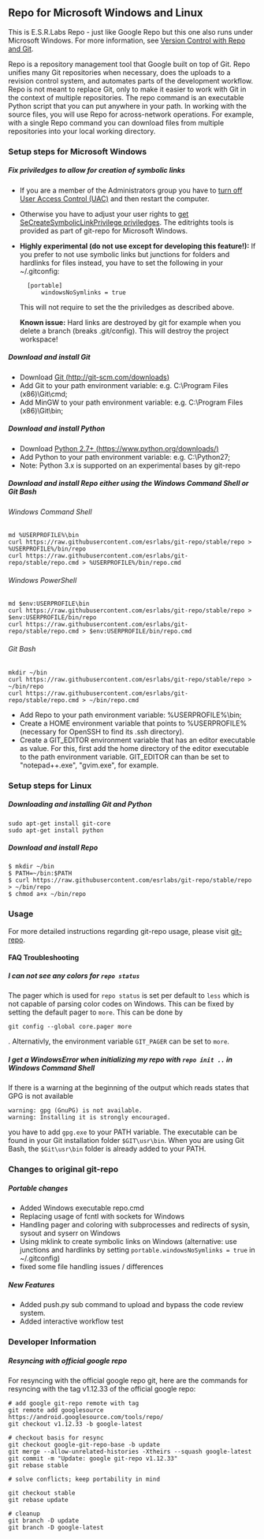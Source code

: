 ## Repo for Microsoft Windows and Linux ##

This is E.S.R.Labs Repo - just like Google Repo but this one also runs under Microsoft Windows.
For more information, see [Version Control with Repo and Git](http://source.android.com/source/using-repo.html).

Repo is a repository management tool that Google built on top of Git. Repo unifies many Git repositories when necessary,
does the uploads to a revision control system, and automates parts of the development workflow.
Repo is not meant to replace Git, only to make it easier to work with Git in the context of multiple repositories.
The repo command is an executable Python script that you can put anywhere in your path.
In working with the source files, you will use Repo for across-network operations.
For example, with a single Repo command you can download files from multiple repositories into your local working directory.


### Setup steps for Microsoft Windows ###

##### Fix priviledges to allow for creation of symbolic links #####
* If you are a member of the Administrators group you have to [turn off User Access Control (UAC)](http://windows.microsoft.com/en-us/windows7/turn-user-account-control-on-or-off) and then restart the computer.
* Otherwise you have to adjust your user rights to [get SeCreateSymbolicLinkPrivilege priviledges](http://stackoverflow.com/questions/6722589/using-windows-mklink-for-linking-2-files).
The editrights tools is provided as part of git-repo for Microsoft Windows.

* **Highly experimental (do not use except for developing this feature!):** If you prefer to not use symbolic links but junctions for folders and hardlinks for files instead, you have to set the following in your ~/.gitconfig:

        [portable]
            windowsNoSymlinks = true

    This will not require to set the the priviledges as described above.

    **Known issue:** Hard links are destroyed by git for example when you delete a branch (breaks .git/config). This will destroy the project workspace!

##### Download and install Git #####
* Download [Git (http://git-scm.com/downloads)](http://git-scm.com/downloads)
* Add Git to your path environment variable: e.g. C:\Program Files (x86)\Git\cmd;
* Add MinGW to your path environment variable: e.g. C:\Program Files (x86)\Git\bin;

##### Download and install Python #####
* Download [Python 2.7+ (https://www.python.org/downloads/)](https://www.python.org/downloads/)
* Add Python to your path environment variable: e.g. C:\Python27;
* Note: Python 3.x is supported on an experimental bases by git-repo

##### Download and install Repo either using the Windows Command Shell or Git Bash #####
###### Windows Command Shell ######

    md %USERPROFILE%\bin
    curl https://raw.githubusercontent.com/esrlabs/git-repo/stable/repo > %USERPROFILE%/bin/repo
    curl https://raw.githubusercontent.com/esrlabs/git-repo/stable/repo.cmd > %USERPROFILE%/bin/repo.cmd

###### Windows PowerShell ######

    md $env:USERPROFILE\bin
    curl https://raw.githubusercontent.com/esrlabs/git-repo/stable/repo > $env:USERPROFILE/bin/repo
    curl https://raw.githubusercontent.com/esrlabs/git-repo/stable/repo.cmd > $env:USERPROFILE/bin/repo.cmd


###### Git Bash ######

    mkdir ~/bin
    curl https://raw.githubusercontent.com/esrlabs/git-repo/stable/repo > ~/bin/repo
    curl https://raw.githubusercontent.com/esrlabs/git-repo/stable/repo.cmd > ~/bin/repo.cmd

* Add Repo to your path environment variable: %USERPROFILE%\bin;
* Create a HOME environment variable that points to %USERPROFILE% (necessary for OpenSSH to find its .ssh directory).
* Create a GIT_EDITOR environment variable that has an editor executable as value. For this, first add the home directory of the editor executable to the path environment variable. GIT_EDITOR can than be set to "notepad++.exe", "gvim.exe", for example.


### Setup steps for Linux ###

##### Downloading and installing Git and Python #####

    sudo apt-get install git-core
    sudo apt-get install python

##### Download and install Repo #####

    $ mkdir ~/bin
    $ PATH=~/bin:$PATH
    $ curl https://raw.githubusercontent.com/esrlabs/git-repo/stable/repo > ~/bin/repo
    $ chmod a+x ~/bin/repo


### Usage ###

For more detailed instructions regarding git-repo usage, please visit [git-repo](http://source.android.com/source/using-repo.html).

#### FAQ Troubleshooting ###

##### I can not see any colors for `repo status` #####
The pager which is used for `repo status` is set per default to `less` which is not capable of parsing color codes on Windows. This can be fixed by setting the default pager to `more`. This can be done by

    git config --global core.pager more

. Alternativly, the environment variable `GIT_PAGER` can be set to `more`.

##### I get a WindowsError when initializing my repo with `repo init ..` in Windows Command Shell #####
If there is a warning at the beginning of the output which reads states that GPG is not available

    warning: gpg (GnuPG) is not available.
    warning: Installing it is strongly encouraged.

you have to add `gpg.exe` to your PATH variable. The executable can be found in your Git installation folder `$GIT\usr\bin`. When you are using Git Bash, the `$Git\usr\bin` folder is already added to your PATH.


### Changes to original git-repo ###

##### Portable changes #####

* Added Windows executable repo.cmd
* Replacing usage of fcntl with sockets for Windows
* Handling pager and coloring with subprocesses and redirects of sysin, sysout and syserr on Windows
* Using mklink to create symbolic links on Windows (alternative: use junctions and hardlinks by setting `portable.windowsNoSymlinks = true` in ~/.gitconfig)
* fixed some file handling issues / differences

##### New Features #####

* Added push.py sub command to upload and bypass the code review system.
* Added interactive workflow test


### Developer Information ###

##### Resyncing with official google repo #####

For resyncing with the official google repo git, here are the commands for resyncing with the tag v1.12.33 of the official google repo:

    # add google git-repo remote with tag
    git remote add googlesource https://android.googlesource.com/tools/repo/
    git checkout v1.12.33 -b google-latest

    # checkout basis for resync
    git checkout google-git-repo-base -b update
    git merge --allow-unrelated-histories -Xtheirs --squash google-latest
    git commit -m "Update: google git-repo v1.12.33"
    git rebase stable

    # solve conflicts; keep portability in mind

    git checkout stable
    git rebase update

    # cleanup
    git branch -D update
    git branch -D google-latest
